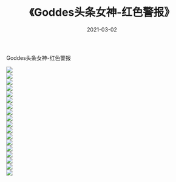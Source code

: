 ﻿---
layout: post
title:  《Goddes头条女神-红色警报》
date:   2021-03-02
img: http://img.660000.xyz/Sharelink/网络美图/2021/Goddes头条女神-红色警报/000.jpg
categories: [美女, 清纯, 唯美]
---

Goddes头条女神-红色警报

  ![](http://img.660000.xyz/Sharelink/网络美图/2021/Goddes头条女神-红色警报/001.jpg) <br> ![](http://img.660000.xyz/Sharelink/网络美图/2021/Goddes头条女神-红色警报/002.jpg) <br> ![](http://img.660000.xyz/Sharelink/网络美图/2021/Goddes头条女神-红色警报/003.jpg) <br> ![](http://img.660000.xyz/Sharelink/网络美图/2021/Goddes头条女神-红色警报/004.jpg) <br> ![](http://img.660000.xyz/Sharelink/网络美图/2021/Goddes头条女神-红色警报/005.jpg) <br> ![](http://img.660000.xyz/Sharelink/网络美图/2021/Goddes头条女神-红色警报/006.jpg) <br> ![](http://img.660000.xyz/Sharelink/网络美图/2021/Goddes头条女神-红色警报/007.jpg) <br> ![](http://img.660000.xyz/Sharelink/网络美图/2021/Goddes头条女神-红色警报/008.jpg) <br> ![](http://img.660000.xyz/Sharelink/网络美图/2021/Goddes头条女神-红色警报/009.jpg) <br> ![](http://img.660000.xyz/Sharelink/网络美图/2021/Goddes头条女神-红色警报/010.jpg) <br> ![](http://img.660000.xyz/Sharelink/网络美图/2021/Goddes头条女神-红色警报/011.jpg) <br> ![](http://img.660000.xyz/Sharelink/网络美图/2021/Goddes头条女神-红色警报/012.jpg) <br> ![](http://img.660000.xyz/Sharelink/网络美图/2021/Goddes头条女神-红色警报/013.jpg) <br> ![](http://img.660000.xyz/Sharelink/网络美图/2021/Goddes头条女神-红色警报/014.jpg) <br> ![](http://img.660000.xyz/Sharelink/网络美图/2021/Goddes头条女神-红色警报/015.jpg) <br> ![](http://img.660000.xyz/Sharelink/网络美图/2021/Goddes头条女神-红色警报/016.jpg) <br> ![](http://img.660000.xyz/Sharelink/网络美图/2021/Goddes头条女神-红色警报/017.jpg) <br> ![](http://img.660000.xyz/Sharelink/网络美图/2021/Goddes头条女神-红色警报/018.jpg) <br>